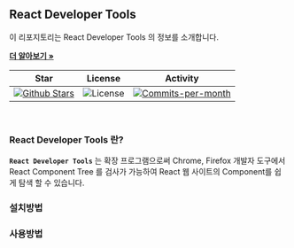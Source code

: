 ## React Developer Tools

이 리포지토리는 React Developer Tools 의 정보를 소개합니다. <br />

<a href="https://github.com/devncore/devncore"><strong>더 알아보기 »</strong></a>
 
| Star | License | Activity |
|:----:|:-------:|:--------:|
| <a href="https://github.com/devncore/docs/stargazers"><img src="https://img.shields.io/github/stars/devncore/docs" alt="Github Stars"></a> | <img src="https://img.shields.io/github/license/devncore/docs" alt="License"> | <a href="https://github.com/devncore/docs/pulse"><img src="https://img.shields.io/github/commit-activity/m/devncore/docs" alt="Commits-per-month"></a> |

<br />

### React Developer Tools 란?
**`React Developer Tools`** 는 확장 프로그램으로써 Chrome, Firefox 개발자 도구에서 React Component Tree 를 검사가 가능하여 React 웹 사이트의 Component를 쉽게 탐색 할 수 있습니다.

### 설치방법




### 사용방법


